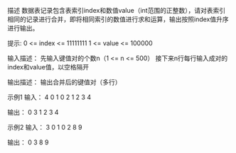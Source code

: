 描述
数据表记录包含表索引index和数值value（int范围的正整数），请对表索引相同的记录进行合并，即将相同索引的数值进行求和运算，输出按照index值升序进行输出。


提示:
0 <= index <= 11111111
1 <= value <= 100000

输入描述：
先输入键值对的个数n（1 <= n <= 500）
接下来n行每行输入成对的index和value值，以空格隔开

输出描述：
输出合并后的键值对（多行）

示例1
输入：
4
0 1
0 2
1 2
3 4

输出：
0 3
1 2
3 4

示例2
输入：
3
0 1
0 2
8 9

输出：
0 3
8 9